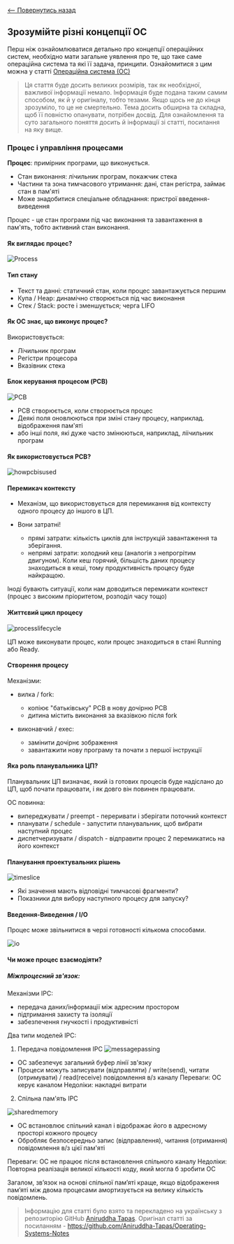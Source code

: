 [<-- Повернутись назад](index.md)

## Зрозумійте різні концепції ОС

Перш ніж ознайомлюватися детально про концепції операційних систем, необхідно мати загальне уявлення про те, що таке саме операційна система та які її задача, принципи. Ознайомитися з цим можна у статті [Операційна система (ОС)](../global/operating-system.md)

> Ця стаття буде досить великих розмірів, так як необхідної, важливої інформації немало. Інформація буде подана таким самим способом, як й у оригіналу, тобто тезами. Якщо щось не до кінця зрозуміло, то це не смертельно. Тема досить обширна та складна, щоб її повністю опанувати, потрібен досвід. Для ознайомлення та суто загального поняття досить й інформації зі статті, посилання на яку вище.

### Процес і управління процесами

**Процес**: примірник програми, що виконується.

- Стан виконання: лічильник програм, покажчик стека
- Частини та зона тимчасового утримання: дані, стан регістра, займає стан в пам'яті
- Може знадобитися спеціальне обладнання: пристрої введення-виведення
    
Процес - це стан програми під час виконання та завантаження в пам'ять, тобто активний стан виконання.

#### Як виглядає процес?

![Process](images/process.png)

#### Тип стану

- Текст та данні: статичний стан, коли процес завантажується першим
- Купа / Heap: динамічно створюється під час виконання
- Стек / Stack: росте і зменшується; черга LIFO
    
#### Як ОС знає, що виконує процес?

Використовується:

* Лічильник програм
* Регістри процесора
* Вказівник стека

#### Блок керування процесом (PCB)

![PCB](images/pcb.png)

* PCB створюється, коли створюється процес
* Деякі поля оновлюються при зміні стану процесу, наприклад. відображення пам'яті
* або інші поля, які дуже часто змінюються, наприклад, ліічильник програм

#### Як використовується PCB?

![howpcbisused](images/howpcbisused.png)

#### Перемикач контексту

- Механізм, що використовується для перемикання від контексту одного процесу до іншого в ЦП.

- Вони затратні!
	- прямі затрати: кількість циклів для інструкцій завантаження та зберігання.
	- непрямі затрати: холодний кеш (аналогія з непрогрітим двигуном). Коли кеш горячий, більшість даних процесу знаходиться в кеші, тому продуктивність процесу буде найкращою.


Іноді бувають ситуації, коли нам доводиться перемикати контекст (процес з високим пріоритетом, розподіл часу тощо)

#### Життєвий цикл процесу

![processlifecycle](images/processlifecycle.png)

ЦП може виконувати процес, коли процес знаходиться в стані Running або Ready.

#### Створення процесу

Механізми:

- вилка / fork:
	- копіює "батьківську" PCB в нову дочірню PCB
	- дитина містить виконання за вказівкою після fork
    
- виконавчий / exec:
	- замінити дочірнє зображення
	- завантажити нову програму та почати з першої інструкції
   
#### Яка роль планувальника ЦП?

Планувальник ЦП визначає, який із готових процесів буде надіслано до ЦП, щоб почати працювати, і як довго він повинен працювати.

ОС повинна:

* випереджувати / preempt - переривати і зберігати поточний контекст
* планувати / schedule - запустити планувальник, щоб вибрати наступний процес
* диспетчеризувати / dispatch - відправити процес 2 перемикатись на його контекст

#### Планування проектувальних рішень

![timeslice](images/timeslice.png)

* Які значення мають відповідні тимчасові фрагменти?
* Показники для вибору наступного процесу для запуску?

#### Введення-Виведення / I/O

Процес може звільнитися в черзі готовності кількома способами.

![io](images/io.png)

#### Чи може процес взаємодіяти?

##### Міжпроцесний зв'язок:

Механізми IPC:

- передача даних/інформації між адресним простором 
- підтримання захисту та ізоляції 
- забезпечення гнучкості і продуктивністі

Два типи моделей IPC:

1. Передача повідомлення IPC
![messagepassing](images/messagepassing.png)

* ОС забезпечує загальний буфер лінії зв'язку
* Процеси можуть записувати (відправляти) / write(send), читати (отримувати) / read(receive) повідомлення в/з каналу 
Переваги: ОС керує каналом
Недоліки: накладні витрати
    
2. Спільна пам'ять IPC

![sharedmemory](images/sharedmemory.png)

* ОС встановлює спільний канал і відображає його в адресному просторі кожного процесу 
* Обробляє безпосередньо запис (відправлення), читання (отримання) повідомлення в/з цієї пам'яті

Переваги: ОС не працює після встановлення спільного каналу
Недоліки: Повторна реалізація великої кількості коду, який могла б зробити ОС

Загалом, зв’язок на основі спільної пам’яті краще, якщо відображення пам’яті між двома процесами амортизується на велику кількість повідомлень.


> Інформацію для статті було взято та перекладено на українську з репозиторію GitHub [Aniruddha Tapas](https://github.com/Aniruddha-Tapas). Оригінал статті за посиланням - https://github.com/Aniruddha-Tapas/Operating-Systems-Notes